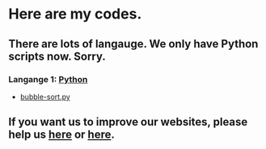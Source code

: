 # Here are my codes.

## There are lots of langauge. We only have Python scripts now. Sorry.

### Langange 1: [Python](https://www.python.org)
- [bubble-sort.py](https://eric1278.github.io/codes/python/bubble-sort.py)

## If you want us to improve our websites, please help us [here](https://github.com/eric1278/eric1278.github.io) or [here](https://github.com/eric1278/eric1278.github.io/issues/1).
